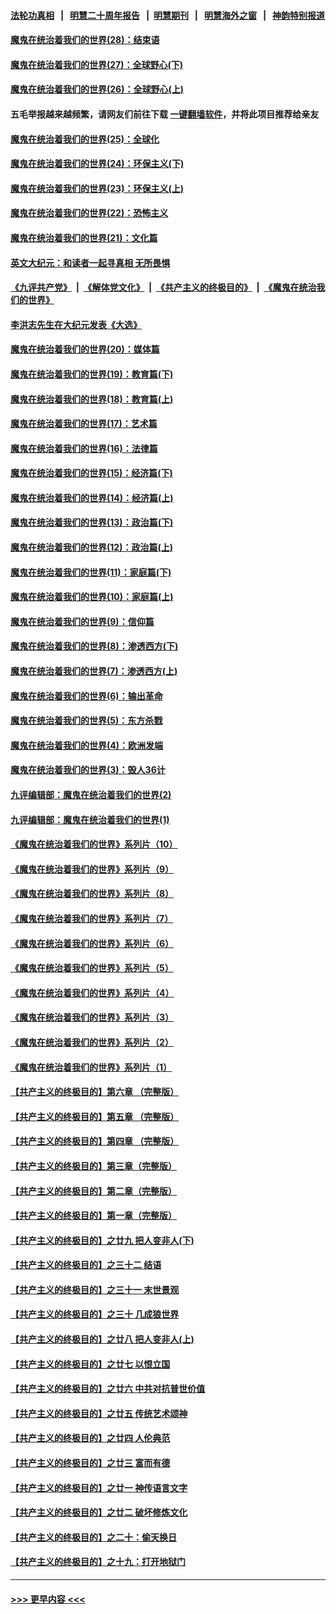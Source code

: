 #### [法轮功真相](https://github.com/gfw-breaker/truth/blob/master/README.md?t=0) &nbsp;&nbsp;|&nbsp;&nbsp; [明慧二十周年报告](https://github.com/gfw-breaker/mh-reports/blob/master/README.md?t=0) &nbsp;&nbsp;|&nbsp;&nbsp;[明慧期刊](https://github.com/gfw-breaker/mh-qikan) &nbsp;&nbsp;|&nbsp;&nbsp; [明慧海外之窗](https://github.com/gfw-breaker/mh-news/blob/master/README.md?t=0) &nbsp;&nbsp;|&nbsp;&nbsp; [神韵特别报道](https://github.com/gfw-breaker/mh-news/blob/master/shenyun.md?t=0)
#### [魔鬼在统治着我们的世界(28)：结束语](../pages/nsc422/n10936246.md?t=07151801) 
#### [魔鬼在统治着我们的世界(27)：全球野心(下)](../pages/nsc422/n10928319.md?t=07151801) 
#### [魔鬼在统治着我们的世界(26)：全球野心(上)](../pages/nsc422/n10900318.md?t=07151801) 
#### 五毛举报越来越频繁，请网友们前往下载 [一键翻墙软件](https://github.com/gfw-breaker/ssr-accounts)，并将此项目推荐给亲友
#### [魔鬼在统治着我们的世界(25)：全球化](../pages/nsc422/n10788205.md?t=07151801) 
#### [魔鬼在统治着我们的世界(24)：环保主义(下)](../pages/nsc422/n10695307.md?t=07151801) 
#### [魔鬼在统治着我们的世界(23)：环保主义(上)](../pages/nsc422/n10688613.md?t=07151801) 
#### [魔鬼在统治着我们的世界(22)：恐怖主义](../pages/nsc422/n10614727.md?t=07151801) 
#### [魔鬼在统治着我们的世界(21)：文化篇](../pages/nsc422/n10597706.md?t=07151801) 
#### [英文大纪元：和读者一起寻真相 无所畏惧](../pages/nsc422/n12542027.md?t=07151801) 
#### [《九评共产党》](https://github.com/begood0513/9ping.md/blob/master/README.md) &nbsp;|&nbsp; [《解体党文化》](../../../../jtdwh.md/blob/master/README.md)  &nbsp;|&nbsp; [《共产主义的终极目的》](../../../../gczydzjmd.md/blob/master/README.md) &nbsp;|&nbsp; [《魔鬼在统治我们的世界》](../../../../mgztzwmdsj.md/blob/master/README.md) 
#### [李洪志先生在大纪元发表《大选》](../pages/nsc422/n12534746.md?t=07151801) 
#### [魔鬼在统治着我们的世界(20)：媒体篇](../pages/nsc422/n10586579.md?t=07151801) 
#### [魔鬼在统治着我们的世界(19)：教育篇(下)](../pages/nsc422/n10564808.md?t=07151801) 
#### [魔鬼在统治着我们的世界(18)：教育篇(上)](../pages/nsc422/n10526970.md?t=07151801) 
#### [魔鬼在统治着我们的世界(17)：艺术篇](../pages/nsc422/n10499093.md?t=07151801) 
#### [魔鬼在统治着我们的世界(16)：法律篇](../pages/nsc422/n10485969.md?t=07151801) 
#### [魔鬼在统治着我们的世界(15)：经济篇(下)](../pages/nsc422/n10469975.md?t=07151801) 
#### [魔鬼在统治着我们的世界(14)：经济篇(上)](../pages/nsc422/n10457370.md?t=07151801) 
#### [魔鬼在统治着我们的世界(13)：政治篇(下)](../pages/nsc422/n10448270.md?t=07151801) 
#### [魔鬼在统治着我们的世界(12)：政治篇(上)](../pages/nsc422/n10444576.md?t=07151801) 
#### [魔鬼在统治着我们的世界(11)：家庭篇(下)](../pages/nsc422/n10440961.md?t=07151801) 
#### [魔鬼在统治着我们的世界(10)：家庭篇(上)](../pages/nsc422/n10435448.md?t=07151801) 
#### [魔鬼在统治着我们的世界(9)：信仰篇](../pages/nsc422/n10432159.md?t=07151801) 
#### [魔鬼在统治着我们的世界(8)：渗透西方(下)](../pages/nsc422/n10429603.md?t=07151801) 
#### [魔鬼在统治着我们的世界(7)：渗透西方(上)](../pages/nsc422/n10426013.md?t=07151801) 
#### [魔鬼在统治着我们的世界(6)：输出革命](../pages/nsc422/n10421536.md?t=07151801) 
#### [魔鬼在统治着我们的世界(5)：东方杀戮](../pages/nsc422/n10417707.md?t=07151801) 
#### [魔鬼在统治着我们的世界(4)：欧洲发端](../pages/nsc422/n10414890.md?t=07151801) 
#### [魔鬼在统治着我们的世界(3)：毁人36计](../pages/nsc422/n10411583.md?t=07151801) 
#### [九评编辑部：魔鬼在统治着我们的世界(2)](../pages/nsc422/n10410036.md?t=07151801) 
#### [九评编辑部：魔鬼在统治着我们的世界(1)](../pages/nsc422/n10406825.md?t=07151801) 
#### [《魔鬼在统治着我们的世界》系列片（10）](../pages/nsc422/n12292670.md?t=07151801) 
#### [《魔鬼在统治着我们的世界》系列片（9）](../pages/nsc422/n12290859.md?t=07151801) 
#### [《魔鬼在统治着我们的世界》系列片（8）](../pages/nsc422/n12287445.md?t=07151801) 
#### [《魔鬼在统治着我们的世界》系列片（7）](../pages/nsc422/n12283425.md?t=07151801) 
#### [《魔鬼在统治着我们的世界》系列片（6）](../pages/nsc422/n12282314.md?t=07151801) 
#### [《魔鬼在统治着我们的世界》系列片（5）](../pages/nsc422/n12281419.md?t=07151801) 
#### [《魔鬼在统治着我们的世界》系列片（4）](../pages/nsc422/n12274024.md?t=07151801) 
#### [《魔鬼在统治着我们的世界》系列片（3）](../pages/nsc422/n12271322.md?t=07151801) 
#### [《魔鬼在统治着我们的世界》系列片（2）](../pages/nsc422/n12269049.md?t=07151801) 
#### [《魔鬼在统治着我们的世界》系列片（1）](../pages/nsc422/n12267575.md?t=07151801) 
#### [【共产主义的终极目的】第六章 （完整版）](../pages/nsc422/n11428913.md?t=07151801) 
#### [【共产主义的终极目的】第五章 （完整版）](../pages/nsc422/n11428912.md?t=07151801) 
#### [【共产主义的终极目的】第四章 （完整版）](../pages/nsc422/n11428907.md?t=07151801) 
#### [【共产主义的终极目的】第三章（完整版）](../pages/nsc422/n11428848.md?t=07151801) 
#### [【共产主义的终极目的】第二章（完整版）](../pages/nsc422/n11428831.md?t=07151801) 
#### [【共产主义的终极目的】第一章（完整版）](../pages/nsc422/n11417651.md?t=07151801) 
#### [【共产主义的终极目的】之廿九 把人变非人(下)](../pages/nsc422/n11344140.md?t=07151801) 
#### [【共产主义的终极目的】之三十二 结语](../pages/nsc422/n11360535.md?t=07151801) 
#### [【共产主义的终极目的】之三十一 末世景观](../pages/nsc422/n11351129.md?t=07151801) 
#### [【共产主义的终极目的】之三十 几成狼世界](../pages/nsc422/n11348280.md?t=07151801) 
#### [【共产主义的终极目的】之廿八 把人变非人(上)](../pages/nsc422/n11340492.md?t=07151801) 
#### [【共产主义的终极目的】之廿七 以恨立国](../pages/nsc422/n11336944.md?t=07151801) 
#### [【共产主义的终极目的】之廿六 中共对抗普世价值](../pages/nsc422/n11324785.md?t=07151801) 
#### [【共产主义的终极目的】之廿五 传统艺术颂神](../pages/nsc422/n11296396.md?t=07151801) 
#### [【共产主义的终极目的】之廿四 人伦典范](../pages/nsc422/n11296397.md?t=07151801) 
#### [【共产主义的终极目的】之廿三 富而有德](../pages/nsc422/n11283598.md?t=07151801) 
#### [【共产主义的终极目的】之廿一 神传语言文字](../pages/nsc422/n11263265.md?t=07151801) 
#### [【共产主义的终极目的】之廿二 破坏修炼文化](../pages/nsc422/n11245728.md?t=07151801) 
#### [【共产主义的终极目的】之二十：偷天换日](../pages/nsc422/n11238846.md?t=07151801) 
#### [【共产主义的终极目的】之十九：打开地狱门](../pages/nsc422/n11206376.md?t=07151801) 

----
#### [ >>> 更早内容 <<< ](../indexes/nsc422-earlier.md)
